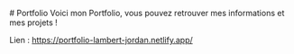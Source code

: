 #  P o r t f o l i o 
 
 Voici mon Portfolio, vous pouvez retrouver mes informations et mes projets !

Lien : https://portfolio-lambert-jordan.netlify.app/
